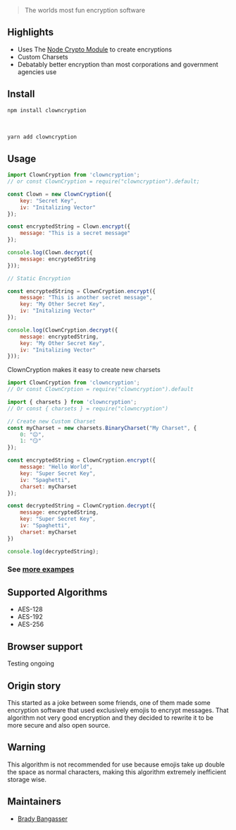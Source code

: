 > The worlds most fun encryption software

## Highlights

- Uses The [Node Crypto Module](https://nodejs.org/api/crypto.html#cryptocreatecipherivalgorithm-key-iv-options) to create encryptions
- Custom Charsets
- Debatably better encryption than most corporations and government agencies use

## Install

```sh
npm install clowncryption
```
<br>

```sh 
yarn add clowncryption
```

## Usage

```js
import ClownCryption from 'clowncryption';
// or const ClownCryption = require("clowncryption").default;

const Clown = new ClownCryption({
    key: "Secret Key",
    iv: "Initalizing Vector"
});

const encryptedString = Clown.encrypt({
    message: "This is a secret message"
});

console.log(Clown.decrypt({
    message: encryptedString
}));

// Static Encryption

const encryptedString = ClownCryption.encrypt({
    message: "This is another secret message",
    key: "My Other Secret Key",
    iv: "Initalizing Vector"
});

console.log(ClownCryption.decrypt({
    message: encryptedString,
    key: "My Other Secret Key",
    iv: "Initalizing Vector"
}));
```

ClownCryption makes it easy to create new charsets

```js
import ClownCryption from 'clowncryption';
// Or const ClownCrption = require("clowncryption").default

import { charsets } from 'clowncryption'; 
// Or const { charsets } = require("clowncryption")

// Create new Custom Charset
const myCharset = new charsets.BinaryCharset("My Charset", {
    0: "😐",
    1: "😏"
});

const encryptedString = ClownCryption.encrypt({
    message: "Hello World",
    key: "Super Secret Key",
    iv: "Spaghetti",
    charset: myCharset
});

const decryptedString = ClownCryption.decrypt({
    message: encryptedString,
    key: "Super Secret Key",
    iv: "Spaghetti",
    charset: myCharset
})

console.log(decryptedString);
```

### See [more exampes](https://github.com/BradyBangasser/ClownCryption/tree/main/examples)

## Supported Algorithms
- AES-128
- AES-192
- AES-256


## Browser support

Testing ongoing

## Origin story

This started as a joke between some friends, one of them made some encryption software that used exclusively emojis to encrypt messages. That algorithm not very good encryption and they decided to rewrite it to be more secure and also open source.

## Warning

This algorithm is not recommended for use because emojis take up double the space as normal characters, making this algorithm extremely inefficient storage wise.

## Maintainers

- [Brady Bangasser](https://github.com/BradyBangasser)